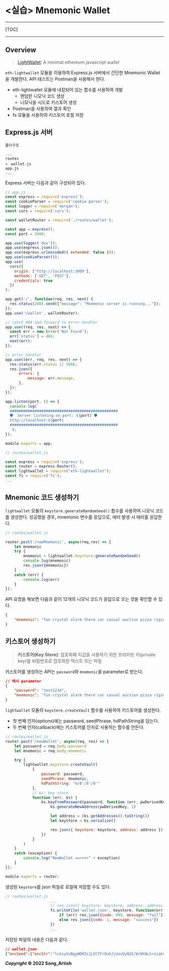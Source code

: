 # <실습> Mnemonic Wallet

---

[TOC]

---



## Overview

> [LightWallet](https://github.com/ConsenSys/eth-lightwallet#readme): A minimal ethereum javascript wallet

`eth-lightwallet` 모듈을 이용하여 Express.js 서버에서 간단한 Mnemonic Wallet을 개발한다. API 테스트는 Postman을 사용해서 한다.

- eth-lightwallet 모듈에 내장되어 있는 함수를 사용하여 개발
  - 랜덤한 니모닉 코드 생성
  - 니모닉을 시드로 키스토어 생성
- Postman을 사용하여 결과 확인
- fs 모듈을 사용하여 키스토어 로컬 저장



## Express.js 서버

```
폴더구조

...
routes
ㄴ wallet.js
app.js
...
```

Express 서버는 다음과 같이 구성되어 있다.

```javascript
// app.js
const express = require('express');
const cookieParser = require('cookie-parser');
const logger = require('morgan');
const cors = require('cors');

const walletRouter = require('./routes/wallet');

const app = express();
const port = 3000;

app.use(logger('dev'));
app.use(express.json());
app.use(express.urlencoded({ extended: false }));
app.use(cookieParser());
app.use(
  cors({
    origin: ['http://localhost:3000'],
    methods: ['GET', 'POST'],
    credentials: true
  })
);

app.get('/', function(req, res, next) {
  res.status(200).send({"message": "Mnemonic server is running..."});
});
app.use('/wallet', walletRouter);

// catch 404 and forward to error handler
app.use((req, res, next) => {
  const err = new Error('Not Found');
  err['status'] = 404;
  next(err);
});

// error handler
app.use((err, req, res, next) => {
  res.status(err.status || 500);
  res.json({
      errors: {
          message: err.message,
      },
  });
});

app.listen(port, () => {
  console.log(`
  ################################################
  🛡️  Server listening on port: ${port} 🛡️
  http://localhost:${port}
  ################################################
  `);
});

module.exports = app;

```

```javascript
// routes/wallet.js

const express = require('express');
const router = express.Router();
const lightwallet = require("eth-lightwallet");
const fs = require('fs');
...
```



## Mnemonic 코드 생성하기

`lightwallet` 모듈의 `keystore.generateRandomSeed()` 함수를 사용하여 니모닉 코드를 생성한다. 성공했을 경우, mnemonic 변수를 응답으로, 에러 발생 시 에러를 응답한다.

```javascript
// routes/wallet.js

router.post('/newMnemonic', async(req,res) => {
    let mnemonic
    try {
        mnemonic = lightwallet.keystore.generateRandomSeed()
        console.log(mnemonic)
        res.json({mnemonic})
    }
    catch (err) {
        console.log(err)
    }
});
```

API 요청을 해보면 다음과 같이 12개의 니모닉 코드가 응답으로 오는 것을 확인할 수 있다.

```json
{
    "mnemonic": "fun crystal alarm there car casual auction pizza rigid symbol habit between"
}
```



## 키스토어 생성하기

> **키스토어(Key Store)**: 암호화폐 지갑을 사용하기 위한 프라이빗 키(private key)를 비밀번호로 암호화한 텍스트 또는 파일

키스토어를 생성하는 API는 `password`와 `mnemonic`을 parameter로 받는다.

```json
// 예시 parameter
{
    "password": "test1234",
    "mnemonic": "fun crystal alarm there car casual auction pizza rigid symbol habit between"
}
```

`lightwallet` 모듈의 `keystore.createVault` 함수를 사용하여 키스토어를 생성한다.

- 첫 번째 인자(options)에는 password, seedPhrase, hdPathString을 담는다.
- 두 번째 인자(callback)에는 키스토어를 인자로 사용하는 함수를 만든다.

```javascript
// routes/wallet.js
router.post('/newWallet', async(req, res) => {
    let password = req.body.password
    let mnemonic = req.body.mnemonic

    try {
        lightwallet.keystore.createVault(
            {
                password: password,
                seedPhrase: mnemonic,
                hdPathString: "m/0'/0'/0'"
            },
            // ks: key store
            function (err, ks) {
                ks.keyFromPassword(password, function (err, pwDerivedKey) {
                    ks.generateNewAddress(pwDerivedKey, 1)

                    let address = (ks.getAddresses().toString())
                    let keystore = ks.serialize()

                    res.json({ keystore: keystore, address: address })
                })
            }
        )
    }
    catch (exception) {
        console.log("NewWallet ==>>>>" + exception)
    }
});

module.exports = router;
```

생성된 `keystore`를 json 파일로 로컬에 저장할 수도 있다.

```javascript
// routes/wallet.js
					...
                    // res.json({ keystore: keystore, address: address })
                    fs.writeFile('wallet.json', keystore, function(err, data) {
                        if (err) res.json({code: 999, message: "fail"})
                        else res.json({code: 1, message: "success"})
                    })
					...
```

저장된 파일의 내용은 다음과 같다.

```json
// wallet.json
{"encSeed":{"encStr":"lcksyXsBqyWDMZs1LXCTFrOuhJjUovUyN2E/W/WXALh+ziqkvMo2Su45CYRN914ORPVgFy7yRuwP98O2zz5xayiLWFTWaxWPDJqhcH+yLsYzBAoOC7b2WjBCu+qAslTQwHrQPn3p441IfPQc9Azfkqd19X7JzzzLof4mGrzCMgPalBexJDJfqw==","nonce":"FneYH6Ndc7XFNrSQoS5v25cjYoKqbeMP"},"encHdRootPriv":{"encStr":"QAk08kM7tf8n0apWWQwt8KIqGWAPqUOwlReylrNmDCy9OCb+5K+2FWAPvY39+0eAfKiZ8l8XAGNAQa8jHm9b34XeCKDGa+CdQP9c7efE2NyTKBIxsJW5c+vjTN1NWI00OjbF87+MNUSQ5PA38ZfZKU/PDeDRn0wWLh6OHVyngA==","nonce":"kl4CcATcf45TH/M0PULWW9nD1geaIdKV"},"addresses":["b554735356986df17d4fc452195d9af82fe04441"],"encPrivKeys":{"b554735356986df17d4fc452195d9af82fe04441":{"key":"0kPtGwUQmOMwMJcWYtTKAtlo5YWgvED/FjGCdxQhk79vq+teVow/qpKIL5YWTdWE","nonce":"YpZ6KGKspXiuJjL9L3TIP8+xfhgMo+xw"}},"hdPathString":"m/0'/0'/0'","salt":"seSTfL5n6NAxapsib9VhryZK/kMVr+Nd+CauVmLP0oY=","hdIndex":1,"version":3}
```



***Copyright* © 2022 Song_Artish**